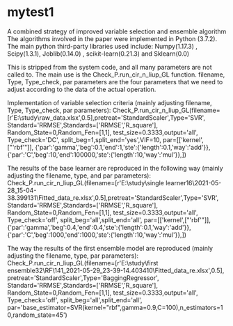 # mytest1
A combined strategy of improved variable selection and ensemble algorithm
The algorithms involved in the paper were implemented in Python (3.7.2). The main python third-party libraries used include: 
Numpy(1.17.3) , Scipy(1.3.1), Joblib(0.14.0) , scikit-learn(0.21.3) and Sklearn(0.0) 


This is stripped from the system code, and all many parameters are not called to. The main use is the Check_P.run_cir_n_liup_GL function. 
filename, Type, Type_check, par parameters are the four parameters that we need to adjust according to the data of the actual operation.

Implementation of variable selection criteria (mainly adjusting filename, Type, Type_check, par parameters):
Check_P.run_cir_n_liup_GL(filename=[r'E:\study\raw_data.xlsx',0.5],pretreat='StandardScaler',Type='SVR',
                          Standard='RRMSE',Standards=['RRMSE','R_square'],
                          Random_State=0,Random_Fen=[1,1],
                          test_size=0.3333,output='all',
                          Type_check='DC',
                          split_beg=1,split_end='yes',VIF=10,
                          par=[['kernel',["'rbf'"]],
	         {'par':'gamma','beg':0.1,'end':1,'ste':{'length':0.1,'way':'add'}},
                         {'par':'C','beg':10,'end':100000,'ste':{'length':10,'way':'mul'}},])

The results of the base learner are reproduced in the following way (mainly adjusting the filename, type, and par parameters):
Check_P.run_cir_n_liup_GL(filename=[r'E:\study\single learner16\2021-05-28_15-04-38.399131\Fitted_data_re.xlsx',0.5],pretreat='StandardScaler',Type='SVR',
                      Standard='RRMSE',Standards=['RRMSE','R_square'],
                      Random_State=0,Random_Fen=[1,1],
                      test_size=0.3333,output='all',
                      Type_check='off',
                      split_beg='all',split_end='all',
                    par=[['kernel',["'rbf'"]],
                     {'par':'gamma','beg':0.4,'end':0.4,'ste':{'length':0.1,'way':'add'}},
                      {'par':'C','beg':1000,'end':1000,'ste':{'length':10,'way':'mul'}},])


The way the results of the first ensemble model are reproduced (mainly adjusting the filename, type, par parameters):
Check_P.run_cir_n_liup_GL(filename=[r'E:\study\first ensemble32\RF\141_2021-05-29_23-39-14.403410\Fitted_data_re.xlsx',0.5],
                  pretreat='StandardScaler',Type='BaggingRegressor',
                  Standard='RRMSE',Standards=['RRMSE','R_square'],
                  Random_State=0,Random_Fen=[1,1],
                  test_size=0.3333,output='all',
                  Type_check='off',
                  split_beg='all',split_end='all',
                par='base_estimator=SVR(kernel="rbf",gamma=0.9,C=100),n_estimators=10,random_state=45')
